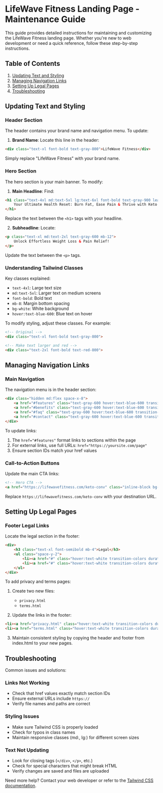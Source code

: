 # LifeWave Fitness Landing Page - Maintenance Guide

This guide provides detailed instructions for maintaining and customizing the LifeWave Fitness landing page. Whether you're new to web development or need a quick reference, follow these step-by-step instructions.

## Table of Contents
1. [Updating Text and Styling](#updating-text-and-styling)
2. [Managing Navigation Links](#managing-navigation-links)
3. [Setting Up Legal Pages](#setting-up-legal-pages)
4. [Troubleshooting](#troubleshooting)

## Updating Text and Styling

### Header Section
The header contains your brand name and navigation menu. To update:

1. **Brand Name**: Locate this line in the header:
```html
<div class="text-xl font-bold text-gray-800">LifeWave Fitness</div>
```
Simply replace "LifeWave Fitness" with your brand name.

### Hero Section
The hero section is your main banner. To modify:

1. **Main Headline**: Find:
```html
<h1 class="text-4xl md:text-5xl lg:text-6xl font-bold text-gray-900 leading-tight mb-8">
    Your Ultimate Health Reset: Burn Fat, Ease Pain & Thrive with Keto
</h1>
```
Replace the text between the `<h1>` tags with your headline.

2. **Subheadline**: Locate:
```html
<p class="text-xl md:text-2xl text-gray-600 mb-12">
    Unlock Effortless Weight Loss & Pain Relief!
</p>
```
Update the text between the `<p>` tags.

### Understanding Tailwind Classes
Key classes explained:
- `text-4xl`: Large text size
- `md:text-5xl`: Larger text on medium screens
- `font-bold`: Bold text
- `mb-8`: Margin bottom spacing
- `bg-white`: White background
- `hover:text-blue-600`: Blue text on hover

To modify styling, adjust these classes. For example:
```html
<!-- Original -->
<div class="text-xl font-bold text-gray-800">

<!-- Make text larger and red -->
<div class="text-2xl font-bold text-red-800">
```

## Managing Navigation Links

### Main Navigation
The navigation menu is in the header section:

```html
<div class="hidden md:flex space-x-8">
    <a href="#features" class="text-gray-600 hover:text-blue-600 transition-colors duration-300">Features</a>
    <a href="#benefits" class="text-gray-600 hover:text-blue-600 transition-colors duration-300">Benefits</a>
    <a href="#faq" class="text-gray-600 hover:text-blue-600 transition-colors duration-300">FAQ</a>
    <a href="#contact" class="text-gray-600 hover:text-blue-600 transition-colors duration-300">Contact</a>
</div>
```

To update links:
1. The `href="#features"` format links to sections within the page
2. For external links, use full URLs: `href="https://yoursite.com/page"`
3. Ensure section IDs match your href values

### Call-to-Action Buttons
Update the main CTA links:

```html
<!-- Hero CTA -->
<a href="https://lifewavefitness.com/keto-conv" class="inline-block bg-blue-600 text-white px-8 py-4 rounded-lg">
```

Replace `https://lifewavefitness.com/keto-conv` with your destination URL.

## Setting Up Legal Pages

### Footer Legal Links
Locate the legal section in the footer:

```html
<div>
    <h3 class="text-xl font-semibold mb-4">Legal</h3>
    <ul class="space-y-2">
        <li><a href="#" class="hover:text-white transition-colors duration-300">Privacy Policy</a></li>
        <li><a href="#" class="hover:text-white transition-colors duration-300">Terms of Service</a></li>
    </ul>
</div>
```

To add privacy and terms pages:

1. Create two new files:
   - `privacy.html`
   - `terms.html`

2. Update the links in the footer:
```html
<li><a href="privacy.html" class="hover:text-white transition-colors duration-300">Privacy Policy</a></li>
<li><a href="terms.html" class="hover:text-white transition-colors duration-300">Terms of Service</a></li>
```

3. Maintain consistent styling by copying the header and footer from index.html to your new pages.

## Troubleshooting

Common issues and solutions:

### Links Not Working
- Check that href values exactly match section IDs
- Ensure external URLs include `https://`
- Verify file names and paths are correct

### Styling Issues
- Make sure Tailwind CSS is properly loaded
- Check for typos in class names
- Maintain responsive classes (md:, lg:) for different screen sizes

### Text Not Updating
- Look for closing tags (`</div>`, `</p>`, etc.)
- Check for special characters that might break HTML
- Verify changes are saved and files are uploaded

Need more help? Contact your web developer or refer to the [Tailwind CSS documentation](https://tailwindcss.com/docs).